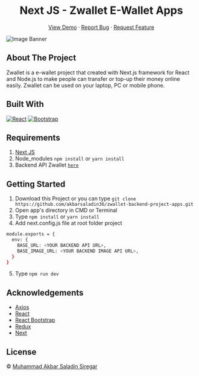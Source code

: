<h1 align='center'>Next JS - Zwallet E-Wallet Apps</h1>
  <p align="center">
    <a href="https://zwallet-frontend-project-apps.vercel.app/">View Demo</a>
    ·
    <a href="https://github.com/akbarsaladin36/zwallet-frontend-project-apps/issues">Report Bug</a>
    ·
    <a href="https://github.com/akbarsaladin36/zwallet-frontend-project-apps/pulls">Request Feature</a>
  </p>

![Image Banner](public/img/home-screenshoot.jpg)

## About The Project

Zwallet is a e-wallet project that created with Next.js framework for React and Node.js to make people can transfer or top-up their money online easily. Zwallet can be used on your laptop, PC or mobile phone. 

## Built With

[![React](https://img.shields.io/badge/React-v17.0.2-blue)](https://github.com/facebook/react)
[![Bootstrap](https://img.shields.io/badge/Bootstrap-v4.6.x-blue)](https://github.com/react-bootstrap/react-bootstrap)

## Requirements

1. <a href="https://github.com/vercel/next.js/tree/canary/packages/create-next-app">Next JS</a>
2. Node_modules `npm install` or `yarn install`
3. Backend API Zwallet [`here`](https://github.com/akbarsaladin36/zwallet-backend-project-apps.git)

## Getting Started

1. Download this Project or you can type `git clone https://github.com/akbarsaladin36/zwallet-backend-project-apps.git`
2. Open app's directory in CMD or Terminal
3. Type `npm install` or `yarn install`
4. Add next.config.js file at root folder project

```sh
module.exports = {
  env: {
    BASE_URL: <YOUR BACKEND API URL>,
    BASE_IMAGE_URL: <YOUR BACKEND IMAGE API URL>,
  }
}
```

5. Type `npm run dev`

## Acknowledgements

- [Axios](https://www.npmjs.com/package/axios)
- [React](https://reactjs.org/)
- [React Bootstrap](https://react-bootstrap.github.io/)
- [Redux](https://github.com/reduxjs/react-redux)
- [Next](https://nextjs.org/docs/getting-started)

## License

© [Muhammad Akbar Saladin Siregar](https://github.com/akbarsaladin36/)